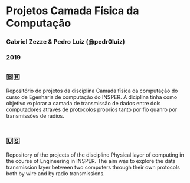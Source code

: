 # Projetos Camada Física da Computação
### Gabriel Zezze & Pedro Luiz (@pedr0luiz)
### 2019

## 🇧🇷
Repositório do projetos da disciplina Camada física da computação do curso de Egenharia de computação do INSPER. A diciplina tinha como objetivo explorar a camada de transmissão de dados entre dois computadores através de protocolos proprios tanto por fio quanro por transmissões de radios.
<br></br>
## 🇺🇸
Repository of the projects of the discipline Physical layer of computing in the course of Engineering in INSPER. The aim was to explore the data transmission layer between two computers through their own protocols both by wire and by radio transmissions.